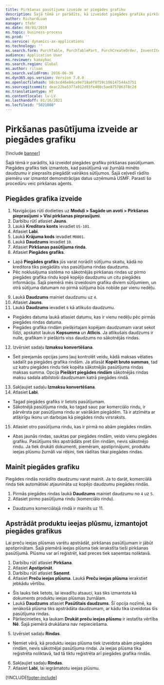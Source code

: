 ```yaml
---
title: Pirkšanas pasūtījuma izveide ar piegādes grafiku
description: Šajā tēmā ir parādīts, kā izveidot piegādes grafiku pirkšanas pasūtījumam.
author: RichardLuan
manager: tfehr
ms.date: 08/01/2019
ms.topic: business-process
ms.prod: ''
ms.service: dynamics-ax-applications
ms.technology: ''
ms.search.form: PurchTable, PurchTablePart, PurchCreateOrder, InventItemIdLookupPurchase, PurchDeliverySchedule, PurchEditLines
audience: Application User
ms.reviewer: kamaybac
ms.search.region: Global
ms.author: riluan
ms.search.validFrom: 2016-06-30
ms.dyn365.ops.version: Version 7.0.0
ms.openlocfilehash: b8cbcd46e84ca9e718a0f8f59c106147544a3751
ms.sourcegitcommit: deac22ba5377a912d93fe408c5ae875706378c2d
ms.translationtype: HT
ms.contentlocale: lv-LV
ms.lasthandoff: 01/16/2021
ms.locfileid: "5021808"
---
```

# <a name="create-a-purchase-order-with-a-delivery-schedule"></a>Pirkšanas pasūtījuma izveide ar piegādes grafiku

[!include [banner](../../includes/banner.md)]

Šajā tēmā ir parādīts, kā izveidot piegādes grafiku pirkšanas pasūtījumam. Piegādes grafiks tiek izmantots, kad pasūtījumā vai žurnālā minēto daudzumu ir pieprasīts piegādāt vairākos sūtījumos. Šajā ceļvedī rādīto piemēru var izmantot demonstrācijas datus uzņēmumā USMF. Parasti šo procedūru veic pirkšanas aģents.

## <a name="create-a-delivery-schedule"></a>Piegādes grafika izveide
1. Navigācijas rūtī dodieties uz **Moduļi > Sagāde un avoti > Pirkšanas pieprasījumi > Visi pirkšanas pieprasījumi**.
2. Darbību rūtī atlasiet **Jauns**.
3. Laukā **Kreditora konts** ievadiet `US-101`.
4. Atlasiet **Labi**.
5. Laukā **Krājuma kods** ievadiet `M0001`.
6. Laukā **Daudzums** ievadiet `10`.
7. Atlasiet **Pirkšanas pasūtījuma rinda**.
8. Atlasiet **Piegādes grafiks**.
- Lapā **Piegādes grafiks** jūs varat norādīt sūtījumu skaitu, kādā no kreditora tiks piegādāts viss pasūtījuma rindas daudzums.  
- Pēc noklusējuma sistēma no sākotnējās pirkšanas rindas uz pirmo piegādes grafika rindu kopē kopējo daudzumu un citu piegādes informāciju. Šajā piemērā mēs izveidosim grafiku diviem sūtījumiem, un otrā sūtījuma datumam no pirmā sūtījuma būs nobīde par vienu nedēļu.  
9. Laukā **Daudzums** mainiet daudzumu uz `4`.
10. Atlasiet **Jauns**.
11. Laukā **Daudzums** ievadiet `6` kā atlikušo daudzumu.
- Piegādes datuma laukā atlasiet datumu, kas ir vienu nedēļu pēc pirmās piegādes rindas datuma.  
- Piegādes grafika rindām piešķirtajam kopējam daudzumam varat sekot līdzi, apskatot laukus **Kopsumma** un **Atlicis**. Ja atlikušais daudzums ir nulle, grafikam ir piešķirts viss daudzums no sākotnējās rindas.  
12. Izvērsiet sadaļu **Izmaksu konvertēšana**.
- Šeit pieejamās opcijas jums ļauj kontrolēt veidu, kādā maksas vēlaties sadalīt pa piegādes grafika rindām. Ja atlasāt **Kopēt bruto summas**, tad uz katru piegādes rindu tiek kopēta sākotnējās pasūtījuma rindas maksas summa. Opcija **Piešķirt piegādes rindām** sākotnējās rindas maksu sadala atbilstoši daudzumam katrā piegādes rindā.  
13. Sakļaujiet sadaļu **Izmaksu konvertēšana**.
14. Atlasiet **Labi**.
- Tagad piegādes grafiks ir lietots pasūtījumam.  
- Sākotnējā pasūtījuma rinda, ko tagad sauc par komerciālo rindu, ir pārvērsta par pasūtījuma rindu ar vairākām piegādēm. Tā ir atzīmēta ar atšķirīgu ikonu un darbojas kā piegādes rindu virsraksts.  
15. Atlasiet otro pasūtījuma rindu, kas ir pirmā no abām piegādes rindām.
- Abas jaunās rindas, sauktas par piegādes rindām, veido vienu piegādes grafiku. Pasūtījums tiks apstrādāts pret šīm rindām, nevis sākotnējo rindu. Ja tiek drukāti dokumenti, piemēram, apstiprinājumi, produktu ieejas plūsmu žurnāli vai rēķini, tiek rādītas tikai piegādes rindas.  

## <a name="change-the-delivery-schedule"></a>Mainīt piegādes grafiku
Piegādes rindās norādīto daudzumu varat mainīt. Ja to darāt, komerciālā rinda tiek automātiski atjaunināta uz kopējo daudzumu piegādes rindās.  
1. Pirmās piegādes rindas laukā **Daudzums** mainiet daudzumu no `4` uz `5`.
2. Atlasiet pirmo pasūtījuma rindu (komerciālo rindu).  
- Daudzums komerciālajā rindā ir mainīts uz 11.  

## <a name="process-product-receipt-using-delivery-schedules"></a>Apstrādāt produktu ieejas plūsmu, izmantojot piegādes grafikus
Lai preču ieejas plūsmas varētu apstrādāt, pirkšanas pasūtījumam ir jābūt apstiprinātam. Šajā piemērā ieejas plūsma tiek ierakstīta tieši pirkšanas pasūtījumā. Plūsmu var arī reģistrēt, kad preces tiek saņemtas noliktavā.  
1. Darbību rūtī atlasiet **Pirkšana**.
2. Atlasiet **Apstiprināt**.
3. Darbību rūtī atlasiet **Saņemt**.
4. Atlasiet **Preču ieejas plūsma**. Laukā **Preču ieejas plūsma** ierakstiet jebkādu vērtību.
- Šis lauks tiek lietots, lai ievadītu atsauci, kas tiks izmantota kā dokuments produktu ieejas plūsmas žurnālam.  
- Laukā **Daudzums** atlasiet **Pasūtītais daudzums**. Šī opcija nozīmē, ka ienākošā plūsma tiks apstrādāta daudzumam, ar kādu tika izveidotas šīs pasūtījuma rindas.  
- Pārliecinieties, ka laukam **Drukāt preču ieejas plūsmu** ir iestatīta vērtība **Nē**. Šajā piemērā drukāšana nav nepieciešama.  
5. Izvērsiet sadaļu **Rindas**.
- Ņemiet vērā, kā produktu ieejas plūsma tiek izveidota abām piegādes rindām, nevis sākotnējai pasūtījuma rindai. Ja ieejas plūsma tika reģistrēta noliktavā, tad tā tiktu reģistrēta arī piegādes grafika rindās.  
6. Sakļaujiet sadaļu **Rindas**.
7. Atlasiet **Labi**, lai iegrāmatotu ieejas plūsmu.



[!INCLUDE[footer-include](../../../includes/footer-banner.md)]